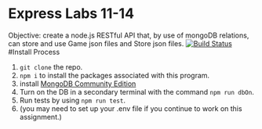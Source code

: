 # Express Labs 11-14
Objective: create a node.js RESTful API that, by use of mongoDB relations, can store and use Game json files and Store json files.
[![Build Status](https://travis-ci.com/diego-ramos130/11-express-new-repo.svg?branch=14)](https://travis-ci.com/diego-ramos130/11-express-new-repo)
#Install Process
1. `git clone` the repo. 
2. `npm i` to install the packages associated with this program.
3. install [MongoDB Community Edition](https://www.mongodb.com/download-center)
4. Turn on the DB in a secondary terminal with the command `npm run dbOn`.
5. Run tests by using `npm run test`.
6. (you may need to set up your .env file if you continue to work on this assignment.)

